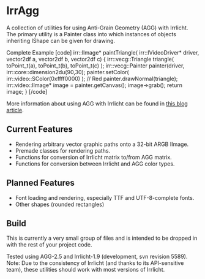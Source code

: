 # IrrAgg
A collection of utilities for using Anti-Grain Geometry (AGG) with Irrlicht.
The primary utility is a Painter class into which instances of objects inheriting IShape can be given for drawing.

Complete Example
[code]
irr::IImage*
paintTriangle( irr::IVideoDriver* driver, vector2df a, vector2df b, vector2df c)
{
	irr::vecg::Triangle  triangle( toPoint_t(a), toPoint_t(b), toPoint_t(c) );
	irr::vecg::Painter  painter(driver, irr::core::dimension2du(90,30);
	painter.setColor( irr::video::SColor(0xffff0000) ); // Red
	painter.drawNormal(triangle);
	irr::video::IImage*  image = painter.getCanvas();
	image->grab();
	return image;
}
[/code]

More information about using AGG with Irrlicht can be found in [this blog article](https://magicsnippet.wordpress.com/2017/12/03/rendering-anti-grain-vector-graphics-in-irrlicht/).

## Current Features

- Rendering arbitrary vector graphic paths onto a 32-bit ARGB IImage.
- Premade classes for rendering paths.
- Functions for conversion of Irrlicht matrix to/from AGG matrix.
- Functions for conversion between Irrlicht and AGG color types.

## Planned Features

- Font loading and rendering, especially TTF and UTF-8-complete fonts.
- Other shapes (rounded rectangles)

## Build

This is currently a very small group of files and is intended to be dropped in with the rest of your project code.

Tested using AGG-2.5 and Irrlicht-1.9 (development, svn revision 5589).
Note: Due to the consistency of Irrlicht (and thanks to its API-sensitive team), these utilities should work with most versions of Irrlicht.
